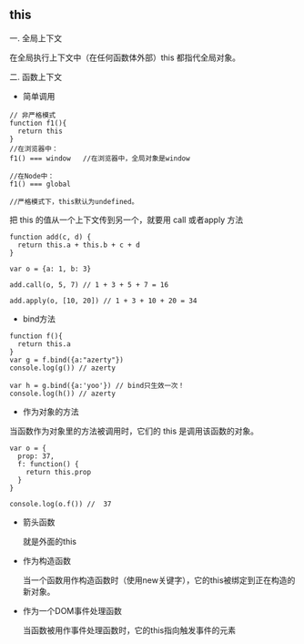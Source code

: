 ## this
一. 全局上下文

  在全局执行上下文中（在任何函数体外部）this 都指代全局对象。

二. 函数上下文

- 简单调用

```
// 非严格模式
function f1(){
  return this
}
//在浏览器中：
f1() === window   //在浏览器中，全局对象是window

//在Node中：
f1() === global

//严格模式下，this默认为undefined。
```    

把 this 的值从一个上下文传到另一个，就要用 call 或者apply 方法

```
function add(c, d) {
  return this.a + this.b + c + d
}

var o = {a: 1, b: 3}

add.call(o, 5, 7) // 1 + 3 + 5 + 7 = 16

add.apply(o, [10, 20]) // 1 + 3 + 10 + 20 = 34
```

- bind方法

```
function f(){
  return this.a
}
var g = f.bind({a:"azerty"})
console.log(g()) // azerty

var h = g.bind({a:'yoo'}) // bind只生效一次！
console.log(h()) // azerty
```

- 作为对象的方法

当函数作为对象里的方法被调用时，它们的 this 是调用该函数的对象。

```
var o = {
  prop: 37,
  f: function() {
    return this.prop
  }
}

console.log(o.f()) //  37
```

- 箭头函数
  
  就是外面的this

- 作为构造函数

  当一个函数用作构造函数时（使用new关键字），它的this被绑定到正在构造的新对象。

- 作为一个DOM事件处理函数

  当函数被用作事件处理函数时，它的this指向触发事件的元素
  